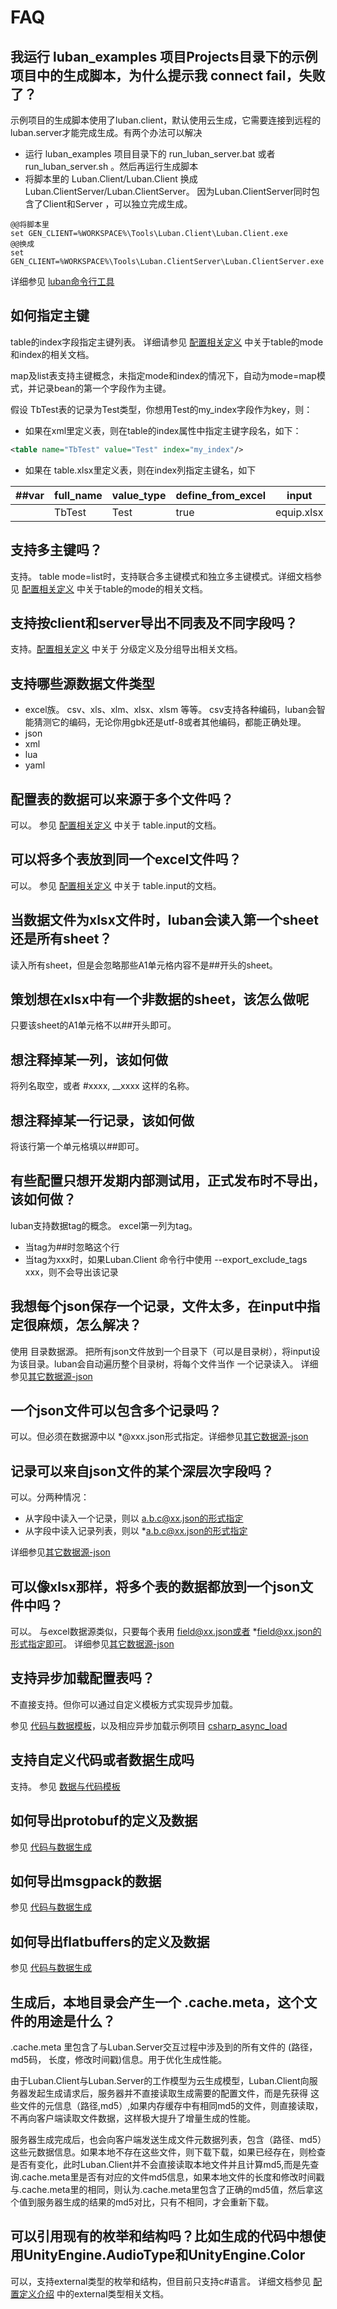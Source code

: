 # FAQ

## 我运行 luban_examples 项目Projects目录下的示例项目中的生成脚本，为什么提示我 connect fail，失败了？

示例项目的生成脚本使用了luban.client，默认使用云生成，它需要连接到远程的luban.server才能完成生成。有两个办法可以解决

- 运行 luban_examples 项目目录下的 run_luban_server.bat 或者 run_luban_server.sh 。然后再运行生成脚本
- 将脚本里的 Luban.Client/Luban.Client 换成 Luban.ClientServer/Luban.ClientServer。 因为Luban.ClientServer同时包含了Client和Server
，可以独立完成生成。

```shell
@@将脚本里
set GEN_CLIENT=%WORKSPACE%\Tools\Luban.Client\Luban.Client.exe
@@换成
set GEN_CLIENT=%WORKSPACE%\Tools\Luban.ClientServer\Luban.ClientServer.exe
```

详细参见 [luban命令行工具](../manual/commandtools)

## 如何指定主键

table的index字段指定主键列表。 详细请参见 [配置相关定义](../manual/define) 中关于table的mode和index的相关文档。

map及list表支持主键概念，未指定mode和index的情况下，自动为mode=map模式，并记录bean的第一个字段作为主键。

假设 TbTest表的记录为Test类型，你想用Test的my_index字段作为key，则：

- 如果在xml里定义表，则在table的index属性中指定主键字段名，如下：

```xml
<table name="TbTest" value="Test" index="my_index"/>
```

- 如果在 table.xlsx里定义表，则在index列指定主键名，如下

|##var|full_name|value_type|define_from_excel|input|index|...|
|-|-|-|-|-|-|-|
||TbTest|Test|true|equip.xlsx|my_index|

## 支持多主键吗？

支持。 table mode=list时，支持联合多主键模式和独立多主键模式。详细文档参见 [配置相关定义](../manual/define) 中关于table的mode的相关文档。

## 支持按client和server导出不同表及不同字段吗？

支持。[配置相关定义](../manual/define)
中关于 分级定义及分组导出相关文档。

## 支持哪些源数据文件类型

- excel族。 csv、xls、xlm、xlsx、xlsm 等等。 csv支持各种编码，luban会智能猜测它的编码，无论你用gbk还是utf-8或者其他编码，都能正确处理。
- json
- xml
- lua
- yaml

## 配置表的数据可以来源于多个文件吗？

可以。 参见 [配置相关定义](../manual/define)
中关于 table.input的文档。 

## 可以将多个表放到同一个excel文件吗？

可以。 参见 [配置相关定义](../manual/define)
中关于 table.input的文档。 

## 当数据文件为xlsx文件时，luban会读入第一个sheet还是所有sheet？

读入所有sheet，但是会忽略那些A1单元格内容不是##开头的sheet。

## 策划想在xlsx中有一个非数据的sheet，该怎么做呢

只要该sheet的A1单元格不以##开头即可。

## 想注释掉某一列，该如何做

将列名取空，或者 #xxxx, \_\_xxxx 这样的名称。

## 想注释掉某一行记录，该如何做

将该行第一个单元格填以##即可。

## 有些配置只想开发期内部测试用，正式发布时不导出，该如何做？

luban支持数据tag的概念。 excel第一列为tag。

- 当tag为##时忽略这个行
- 当tag为xxx时，如果Luban.Client 命令行中使用 --export_exclude_tags xxx，则不会导出该记录

## 我想每个json保存一个记录，文件太多，在input中指定很麻烦，怎么解决？

使用 目录数据源。 把所有json文件放到一个目录下（可以是目录树），将input设为该目录。luban会自动遍历整个目录树，将每个文件当作
一个记录读入。 详细参见[其它数据源-json](../manual/datasource)

## 一个json文件可以包含多个记录吗？

可以。但必须在数据源中以 *@xxx.json形式指定。详细参见[其它数据源-json](../manual/datasource)

## 记录可以来自json文件的某个深层次字段吗？

可以。分两种情况：

- 从字段中读入一个记录，则以 a.b.c@xx.json的形式指定
- 从字段中读入记录列表，则以 *a.b.c@xx.json的形式指定

详细参见[其它数据源-json](../manual/datasource)

## 可以像xlsx那样，将多个表的数据都放到一个json文件中吗？

可以。 与excel数据源类似，只要每个表用 field@xx.json或者 *field@xx.json的形式指定即可。
详细参见[其它数据源-json](../manual/datasource)

## 支持异步加载配置表吗？

不直接支持。但你可以通过自定义模板方式实现异步加载。

参见 [代码与数据模板](../manual/template)，以及相应异步加载示例项目 [csharp_async_load](https://gitee.com/focus-creative-games/luban_examples/tree/main/Projects/Csharp_CustomTemplate_AsyncLoad)

## 支持自定义代码或者数据生成吗

支持。 参见 [数据与代码模板](../manual/template)

## 如何导出protobuf的定义及数据

参见 [代码与数据生成](../manual/generatecodedata)

## 如何导出msgpack的数据

参见 [代码与数据生成](../manual/generatecodedata)

## 如何导出flatbuffers的定义及数据

参见 [代码与数据生成](../manual/generatecodedata)

## 生成后，本地目录会产生一个 .cache.meta，这个文件的用途是什么？

.cache.meta 里包含了与Luban.Server交互过程中涉及到的所有文件的 (路径， md5码， 长度，修改时间戳)信息。用于优化生成性能。

由于Luban.Client与Luban.Server的工作模型为云生成模型，Luban.Client向服务器发起生成请求后，服务器并不直接读取生成需要的配置文件，而是先获得
这些文件的元信息（路径,md5）,如果内存缓存中有相同md5的文件，则直接读取，不再向客户端读取文件数据，这样极大提升了增量生成的性能。

服务器生成完成后，也会向客户端发送生成文件元数据列表，包含（路径、md5）这些元数据信息。如果本地不存在这些文件，则下载下载，如果已经存在，则检查
是否有变化，此时Luban.Client并不会直接读取本地文件并且计算md5,而是先查询.cache.meta里是否有对应的文件md5信息，如果本地文件的长度和修改时间戳
与.cache.meta里的相同，则认为.cache.meta里包含了正确的md5值，然后拿这个值到服务器生成的结果的md5对比，只有不相同，才会重新下载。

## 可以引用现有的枚举和结构吗？比如生成的代码中想使用UnityEngine.AudioType和UnityEngine.Color

可以，支持external类型的枚举和结构，但目前只支持c#语言。 详细文档参见 [配置定义介绍](../manual/define) 中的external类型相关文档。
